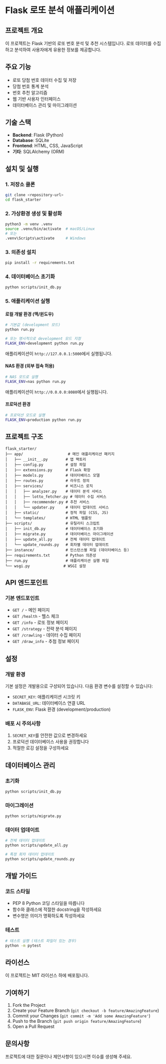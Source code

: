 # Flask 로또 분석 애플리케이션

## 프로젝트 개요

이 프로젝트는 Flask 기반의 로또 번호 분석 및 추천 시스템입니다. 로또 데이터를 수집하고 분석하여 사용자에게 유용한 정보를 제공합니다.

## 주요 기능

- 로또 당첨 번호 데이터 수집 및 저장
- 당첨 번호 통계 분석
- 번호 추천 알고리즘
- 웹 기반 사용자 인터페이스
- 데이터베이스 관리 및 마이그레이션

## 기술 스택

- **Backend**: Flask (Python)
- **Database**: SQLite
- **Frontend**: HTML, CSS, JavaScript
- **기타**: SQLAlchemy (ORM)

## 설치 및 실행

### 1. 저장소 클론
```bash
git clone <repository-url>
cd flask_starter
```

### 2. 가상환경 생성 및 활성화
```bash
python3 -m venv .venv
source .venv/bin/activate  # macOS/Linux
# 또는
.venv\Scripts\activate     # Windows
```

### 3. 의존성 설치
```bash
pip install -r requirements.txt
```

### 4. 데이터베이스 초기화
```bash
python scripts/init_db.py
```

### 5. 애플리케이션 실행

#### 로컬 개발 환경 (맥/윈도우)
```bash
# 기본값 (development 모드)
python run.py

# 또는 명시적으로 development 모드 지정
FLASK_ENV=development python run.py
```
애플리케이션이 `http://127.0.0.1:5000`에서 실행됩니다.

#### NAS 환경 (외부 접속 허용)
```bash
# NAS 모드로 실행
FLASK_ENV=nas python run.py
```
애플리케이션이 `http://0.0.0.0:8080`에서 실행됩니다.

#### 프로덕션 환경
```bash
# 프로덕션 모드로 실행
FLASK_ENV=production python run.py
```

## 프로젝트 구조

```
flask_starter/
├── app/                    # 메인 애플리케이션 패키지
│   ├── __init__.py        # 앱 팩토리
│   ├── config.py          # 설정 파일
│   ├── extensions.py      # Flask 확장
│   ├── models.py          # 데이터베이스 모델
│   ├── routes.py          # 라우트 정의
│   ├── services/          # 비즈니스 로직
│   │   ├── analyzer.py    # 데이터 분석 서비스
│   │   ├── lotto_fetcher.py # 데이터 수집 서비스
│   │   ├── recommender.py # 추천 서비스
│   │   └── updater.py     # 데이터 업데이트 서비스
│   ├── static/            # 정적 파일 (CSS, JS)
│   └── templates/         # HTML 템플릿
├── scripts/               # 유틸리티 스크립트
│   ├── init_db.py         # 데이터베이스 초기화
│   ├── migrate.py         # 데이터베이스 마이그레이션
│   ├── update_all.py      # 전체 데이터 업데이트
│   └── update_rounds.py   # 회차별 데이터 업데이트
├── instance/              # 인스턴스별 파일 (데이터베이스 등)
├── requirements.txt       # Python 의존성
├── run.py                 # 애플리케이션 실행 파일
└── wsgi.py               # WSGI 설정
```

## API 엔드포인트

### 기본 엔드포인트
- `GET /` - 메인 페이지
- `GET /health` - 헬스 체크
- `GET /info` - 로또 정보 페이지
- `GET /strategy` - 전략 분석 페이지
- `GET /crawling` - 데이터 수집 페이지
- `GET /draw_info` - 추첨 정보 페이지

## 설정

### 개발 환경
기본 설정은 개발용으로 구성되어 있습니다. 다음 환경 변수를 설정할 수 있습니다:

- `SECRET_KEY`: 애플리케이션 시크릿 키
- `DATABASE_URL`: 데이터베이스 연결 URL
- `FLASK_ENV`: Flask 환경 (development/production)

### 배포 시 주의사항
1. `SECRET_KEY`를 안전한 값으로 변경하세요
2. 프로덕션 데이터베이스 사용을 권장합니다
3. 적절한 로깅 설정을 구성하세요

## 데이터베이스 관리

### 초기화
```bash
python scripts/init_db.py
```

### 마이그레이션
```bash
python scripts/migrate.py
```

### 데이터 업데이트
```bash
# 전체 데이터 업데이트
python scripts/update_all.py

# 특정 회차 데이터 업데이트
python scripts/update_rounds.py
```

## 개발 가이드

### 코드 스타일
- PEP 8 Python 코딩 스타일을 따릅니다
- 함수와 클래스에 적절한 docstring을 작성하세요
- 변수명은 의미가 명확하도록 작성하세요

### 테스트
```bash
# 테스트 실행 (테스트 파일이 있는 경우)
python -m pytest
```

## 라이선스

이 프로젝트는 MIT 라이선스 하에 배포됩니다.

## 기여하기

1. Fork the Project
2. Create your Feature Branch (`git checkout -b feature/AmazingFeature`)
3. Commit your Changes (`git commit -m 'Add some AmazingFeature'`)
4. Push to the Branch (`git push origin feature/AmazingFeature`)
5. Open a Pull Request

## 문의사항

프로젝트에 대한 질문이나 제안사항이 있으시면 이슈를 생성해 주세요.
